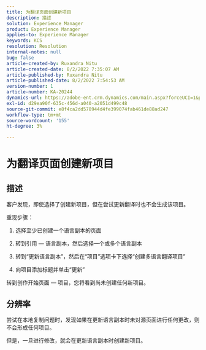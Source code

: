 ```yaml
---
title: 为翻译页面创建新项目
description: 描述
solution: Experience Manager
product: Experience Manager
applies-to: Experience Manager
keywords: KCS
resolution: Resolution
internal-notes: null
bug: false
article-created-by: Ruxandra Nitu
article-created-date: 8/2/2022 7:35:07 AM
article-published-by: Ruxandra Nitu
article-published-date: 8/2/2022 7:54:53 AM
version-number: 1
article-number: KA-20244
dynamics-url: https://adobe-ent.crm.dynamics.com/main.aspx?forceUCI=1&pagetype=entityrecord&etn=knowledgearticle&id=113b629f-3512-ed11-b83d-0022480867bd
exl-id: d29ea90f-635c-456d-a040-a2051d499c48
source-git-commit: e8f4ca2dd578944d4fe399074fab461de88ad247
workflow-type: tm+mt
source-wordcount: '155'
ht-degree: 3%

---
```


# 为翻译页面创建新项目

## 描述


客户发现，即使选择了创建新项目，但在尝试更新翻译时也不会生成该项目。

重现步骤：

1. 选择至少已创建一个语言副本的页面

2. 转到引用 — 语言副本，然后选择一个或多个语言副本

3. 转到“更新语言副本”，然后在“项目”选项卡下选择“创建多语言翻译项目”

4. 向项目添加标题并单击“更新”

转到创作开始页面 — 项目，您将看到尚未创建任何新项目。


## 分辨率


尝试在本地复制问题时，发现如果在更新语言副本时未对源页面进行任何更改，则不会形成任何项目。

但是，一旦进行修改，就会在更新语言副本时创建新项目。
